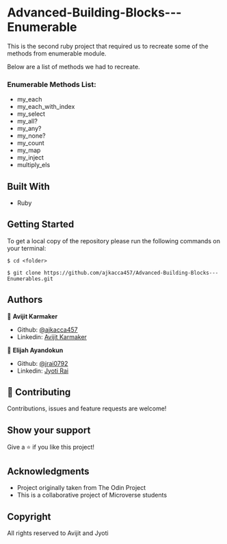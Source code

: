 # Advanced-Building-Blocks---Enumerable

This is the second ruby project that required us to recreate some of the methods from enumerable module.

Below are a list of methods we had to recreate.

### Enumerable Methods List:

- my_each
- my_each_with_index
- my_select
- my_all?
- my_any?
- my_none?
- my_count
- my_map
- my_inject
- multiply_els

## Built With

- Ruby

## Getting Started

To get a local copy of the repository please run the following commands on your terminal:

```
$ cd <folder>
```

```
$ git clone https://github.com/ajkacca457/Advanced-Building-Blocks---Enumerables.git
```

## Authors

👤 **Avijit Karmaker**

- Github: [@ajkacca457](https://github.com/ajkacca457)
- Linkedin: [Avijit Karmaker](https://www.linkedin.com/in/avijit-karmaker-8738a54a/)

👤 **Elijah Ayandokun**

- Github: [@jrai0792](https://github.com/jrai0792)
- Linkedin: [Jyoti Rai](https://www.linkedin.com/in/rai-jyoti/)


## 🤝 Contributing

Contributions, issues and feature requests are welcome!


## Show your support

Give a ⭐️ if you like this project!


## Acknowledgments

- Project originally taken from The Odin Project
- This is a collaborative project of Microverse students

## Copyright
All rights reserved to Avijit and Jyoti